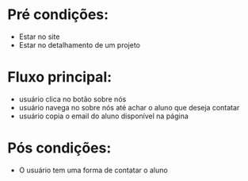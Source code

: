 # Pré condições:
- Estar no site
- Estar no detalhamento de um projeto

# Fluxo principal:
- usuário clica no botão sobre nós
- usuário navega no sobre nós até achar o aluno que deseja contatar
- usuário copia o email do aluno disponível na página

# Pós condições:
- O usuário tem uma forma de contatar o aluno

